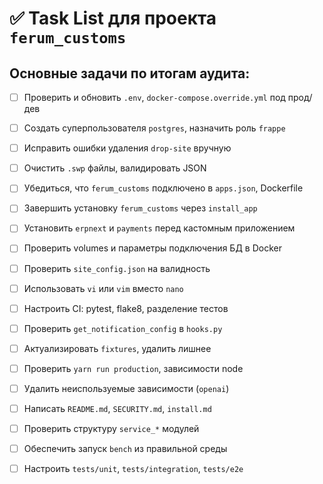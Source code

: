# ✅ Task List для проекта `ferum_customs`

## Основные задачи по итогам аудита:

- [ ] Проверить и обновить `.env`, `docker-compose.override.yml` под прод/дев
- [ ] Создать суперпользователя `postgres`, назначить роль `frappe`
- [ ] Исправить ошибки удаления `drop-site` вручную
- [ ] Очистить `.swp` файлы, валидировать JSON
- [ ] Убедиться, что `ferum_customs` подключено в `apps.json`, Dockerfile
- [ ] Завершить установку `ferum_customs` через `install_app`
- [ ] Установить `erpnext` и `payments` перед кастомным приложением
- [ ] Проверить volumes и параметры подключения БД в Docker
- [ ] Проверить `site_config.json` на валидность
- [ ] Использовать `vi` или `vim` вместо `nano`
- [ ] Настроить CI: pytest, flake8, разделение тестов
- [ ] Проверить `get_notification_config` в `hooks.py`
- [ ] Актуализировать `fixtures`, удалить лишнее
- [ ] Проверить `yarn run production`, зависимости node
- [ ] Удалить неиспользуемые зависимости (`openai`)
- [ ] Написать `README.md`, `SECURITY.md`, `install.md`
- [ ] Проверить структуру `service_*` модулей
- [ ] Обеспечить запуск `bench` из правильной среды
- [ ] Настроить `tests/unit`, `tests/integration`, `tests/e2e`

